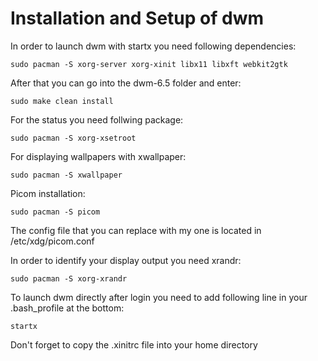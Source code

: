 # Installation and Setup of dwm

In order to launch dwm with startx you need following dependencies:
```
sudo pacman -S xorg-server xorg-xinit libx11 libxft webkit2gtk
```
After that you can go into the dwm-6.5 folder and enter:
```
sudo make clean install
```
For the status you need follwing package:
```
sudo pacman -S xorg-xsetroot
```
For displaying wallpapers with xwallpaper:
```
sudo pacman -S xwallpaper
```
Picom installation:
```
sudo pacman -S picom
```
The config file that you can replace with my one is located in /etc/xdg/picom.conf

In order to identify your display output you need xrandr:
```
sudo pacman -S xorg-xrandr
```
To launch dwm directly after login you need to add following line in your .bash_profile at the bottom:
```
startx
```

Don't forget to copy the .xinitrc file into your home directory
